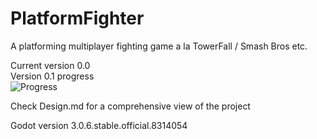 # PlatformFighter
A platforming multiplayer fighting game a la TowerFall / Smash Bros etc.

Current version 0.0  
Version 0.1 progress  
![Progress](http://progressed.io/bar/59)   


Check Design.md for a comprehensive view of the project

Godot version 3.0.6.stable.official.8314054

